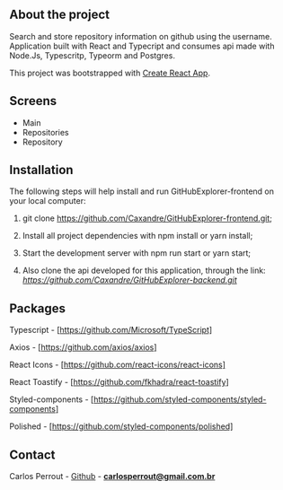 ## About the project

Search and store repository information on github using the username. Application built with React and Typecript and consumes api made with Node.Js, Typescritp, Typeorm and Postgres.

This project was bootstrapped with [Create React App](https://github.com/facebook/create-react-app).

## Screens

* Main
* Repositories
* Repository

## Installation

The following steps will help install and run GitHubExplorer-frontend on your local computer:

1. git clone https://github.com/Caxandre/GitHubExplorer-frontend.git;

2. Install all project dependencies with npm install or yarn install;

3. Start the development server with npm run start or yarn start;

4. Also clone the api developed for this application, through the link: *https://github.com/Caxandre/GitHubExplorer-backend.git*

## Packages

Typescript - [https://github.com/Microsoft/TypeScript] 

Axios - [https://github.com/axios/axios]

React Icons - [https://github.com/react-icons/react-icons]

React Toastify - [https://github.com/fkhadra/react-toastify]

Styled-components - [https://github.com/styled-components/styled-components]

Polished - [https://github.com/styled-components/polished]

## Contact

Carlos Perrout - [Github](https://github.com/Caxandre) - **carlosperrout@gmail.com.br**